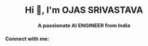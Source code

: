<h1 align="center">Hi 👋, I'm OJAS SRIVASTAVA</h1>
<h3 align="center">A passionate AI ENGINEER from India</h3>

<h3 align="left">Connect with me:</h3>
<p align="left">
</p>
